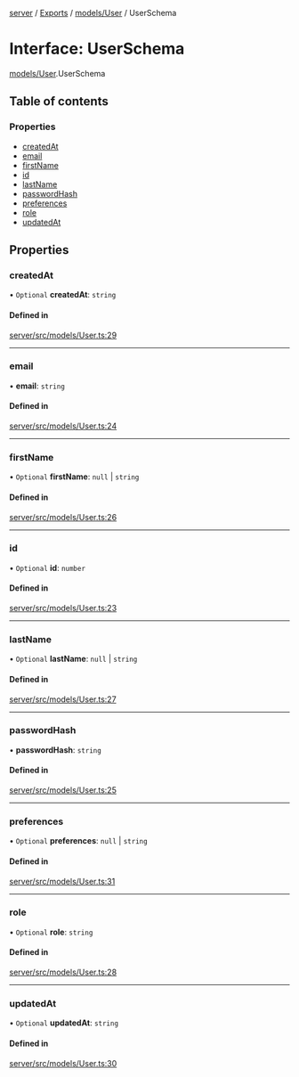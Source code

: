 [server](../README.md) / [Exports](../modules.md) / [models/User](../modules/models_User.md) / UserSchema

# Interface: UserSchema

[models/User](../modules/models_User.md).UserSchema

## Table of contents

### Properties

- [createdAt](models_User.UserSchema.md#createdat)
- [email](models_User.UserSchema.md#email)
- [firstName](models_User.UserSchema.md#firstname)
- [id](models_User.UserSchema.md#id)
- [lastName](models_User.UserSchema.md#lastname)
- [passwordHash](models_User.UserSchema.md#passwordhash)
- [preferences](models_User.UserSchema.md#preferences)
- [role](models_User.UserSchema.md#role)
- [updatedAt](models_User.UserSchema.md#updatedat)

## Properties

### createdAt

• `Optional` **createdAt**: `string`

#### Defined in

[server/src/models/User.ts:29](https://github.com/niklas-joh/french-learning-platform/blob/f88c80a984d39a715bd427891d156cc94cff3831/server/src/models/User.ts#L29)

___

### email

• **email**: `string`

#### Defined in

[server/src/models/User.ts:24](https://github.com/niklas-joh/french-learning-platform/blob/f88c80a984d39a715bd427891d156cc94cff3831/server/src/models/User.ts#L24)

___

### firstName

• `Optional` **firstName**: ``null`` \| `string`

#### Defined in

[server/src/models/User.ts:26](https://github.com/niklas-joh/french-learning-platform/blob/f88c80a984d39a715bd427891d156cc94cff3831/server/src/models/User.ts#L26)

___

### id

• `Optional` **id**: `number`

#### Defined in

[server/src/models/User.ts:23](https://github.com/niklas-joh/french-learning-platform/blob/f88c80a984d39a715bd427891d156cc94cff3831/server/src/models/User.ts#L23)

___

### lastName

• `Optional` **lastName**: ``null`` \| `string`

#### Defined in

[server/src/models/User.ts:27](https://github.com/niklas-joh/french-learning-platform/blob/f88c80a984d39a715bd427891d156cc94cff3831/server/src/models/User.ts#L27)

___

### passwordHash

• **passwordHash**: `string`

#### Defined in

[server/src/models/User.ts:25](https://github.com/niklas-joh/french-learning-platform/blob/f88c80a984d39a715bd427891d156cc94cff3831/server/src/models/User.ts#L25)

___

### preferences

• `Optional` **preferences**: ``null`` \| `string`

#### Defined in

[server/src/models/User.ts:31](https://github.com/niklas-joh/french-learning-platform/blob/f88c80a984d39a715bd427891d156cc94cff3831/server/src/models/User.ts#L31)

___

### role

• `Optional` **role**: `string`

#### Defined in

[server/src/models/User.ts:28](https://github.com/niklas-joh/french-learning-platform/blob/f88c80a984d39a715bd427891d156cc94cff3831/server/src/models/User.ts#L28)

___

### updatedAt

• `Optional` **updatedAt**: `string`

#### Defined in

[server/src/models/User.ts:30](https://github.com/niklas-joh/french-learning-platform/blob/f88c80a984d39a715bd427891d156cc94cff3831/server/src/models/User.ts#L30)
